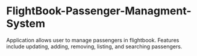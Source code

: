 # FlightBook-Passenger-Managment-System
Application allows user to manage passengers in flightbook.
Features include updating, adding, removing, listing, and searching passengers. 
